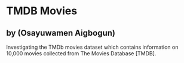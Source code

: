 # TMDB Movies
## by (Osayuwamen Aigbogun)

Investigating the TMDb movies dataset which contains information on 10,000 movies collected from The Movies Database [TMDB].
